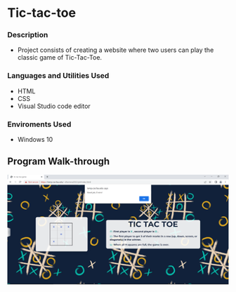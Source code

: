 # Tic-tac-toe
### Description
- Project consists of creating a website where two users can play the classic game of Tic-Tac-Toe.
### Languages and Utilities Used
- HTML
- CSS
- Visual Studio code editor
### Enviroments Used
- Windows 10
## Program Walk-through
![website screenshot](picture.png)